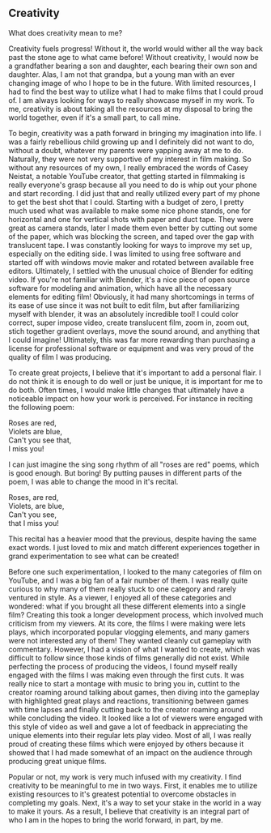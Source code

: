## Creativity

What does creativity mean to me?

Creativity fuels progress! Without it, the world would wither all the way back past the stone age to what came before! Without creativity, I would now be a grandfather bearing a son and daughter, each bearing their own son and daughter. Alas, I am not that grandpa, but a young man with an ever changing image of who I hope to be in the future. With limited resources, I had to find the best way to utilize what I had to make films that I could proud of. I am always looking for ways to really showcase myself in my work. To me, creativity is about taking all the resources at my disposal to bring the world together, even if it's a small part, to call mine.

To begin, creativity was a path forward in bringing my imagination into life. I was a fairly rebellious child growing up and I definitely did not want to do, without a doubt, whatever my parents were yapping away at me to do. Naturally, they were not very supportive of my interest in film making. So without any resources of my own, I really embraced the words of Casey Neistat, a notable YouTube creator, that getting started in filmmaking is really everyone's grasp because all you need to do is whip out your phone and start recording. I did just that and really utilized every part of my phone to get the best shot that I could. Starting with a budget of zero, I pretty much used what was available to make some nice phone stands, one for horizontal and one for vertical shots with paper and duct tape. They were great as camera stands, later I made them even better by cutting out some of the paper, which was blocking the screen, and taped over the gap with translucent tape. I was constantly looking for ways to improve my set up, especially on the editing side. I was limited to using free software and started off with windows movie maker and rotated between available free editors. Ultimately, I settled with the unusual choice of Blender for editing video. If you're not familiar with Blender, it's a nice piece of open source software for modeling and animation, which have all the necessary elements for editing film! Obviously, it had many shortcomings in terms of its ease of use since it was not built to edit film, but after familiarizing myself with blender, it was an absolutely incredible tool! I could color correct, super impose video, create translucent film, zoom in, zoom out, stich together gradient overlays, move the sound around, and anything that I could imagine! Ultimately, this was far more rewarding than purchasing a license for professional software or equipment and was very proud of the quality of film I was producing.

To create great projects, I believe that it's important to add a personal flair. I do not think it is enough to do well or just be unique, it is important for me to do both. Often times, I would make little changes that ultimately have a noticeable impact on how your work is perceived. For instance in reciting the following poem:

Roses are red,  
Violets are blue,  
Can't you see that,  
I miss you!  

I can just imagine the sing song rhythm of all "roses are red" poems, which is good enough. But boring! By putting pauses in different parts of the poem, I was able to change the mood in it's recital. 

Roses, are red,  
Violets, are blue,  
Can't you see,   
that I miss you!  

This recital has a heavier mood that the previous, despite having the same exact words. I just loved to mix and match different experiences together in grand experimentation to see what can be created! 

Before one such experimentation, I looked to the many categories of film on YouTube, and I was a big fan of a fair number of them. I was really quite curious to why many of them really stuck to one category and rarely ventured in style. As a viewer, I enjoyed all of these categories and wondered: what if you brought all these different elements into a single film? Creating this took a longer development process, which involved much criticism from my viewers. At its core, the films I were making were lets plays, which incorporated popular vlogging elements, and many gamers were not interested any of them! They wanted cleanly cut gameplay with commentary. However, I had a vision of what I wanted to create, which was difficult to follow since those kinds of films generally did not exist. While perfecting the process of producing the videos, I found myself really engaged with the films I was making even through the first cuts. It was really nice to start a montage with music to bring you in, cuttint to the creator roaming around talking about games, then diving into the gameplay with highlighted great plays and reactions, transitioning between games with time lapses and finally cutting back to the creator roaming around while concluding the video. It looked like a lot of viewers were engaged with this style of video as well and gave a lot of feedback in appreciating the unique elements into their regular lets play video. Most of all, I was really proud of creating these films which were enjoyed by others because it showed that I had made somewhat of an impact on the audience through producing great unique films.


Popular or not, my work is very much infused with my creativity. I find creativity to be meaningful to me in two ways. First, it enables me to utilize existing resources to it's greatest potential to overcome obstacles in completing my goals. Next, it's a way to set your stake in the world in a way to make it yours. As a result, I believe that creativity is an integral part of who I am in the hopes to bring the world forward, in part, by me.

